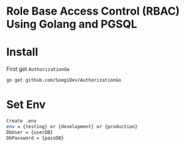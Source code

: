 # Role Base Access Control (RBAC) Using Golang and PGSQL

# Install
First get `AuthorizationGo`
```bash
go get github.com/SoegiDev/AuthorizationGo
```

# Set Env
```bash
Create .env
env = {testing} or {development} or {production}
DbUser = {userDB}
DbPassword = {passDB}

```